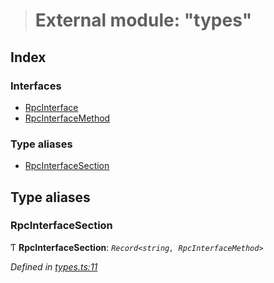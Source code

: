 > # External module: "types"

## Index

### Interfaces

* [RpcInterface](../interfaces/_types_.rpcinterface.md)
* [RpcInterfaceMethod](../interfaces/_types_.rpcinterfacemethod.md)

### Type aliases

* [RpcInterfaceSection](_types_.md#rpcinterfacesection)

## Type aliases

###  RpcInterfaceSection

Ƭ **RpcInterfaceSection**: *`Record<string, RpcInterfaceMethod>`*

*Defined in [types.ts:11](https://github.com/polkadot-js/api/blob/0d68f98/packages/rpc-core/src/types.ts#L11)*